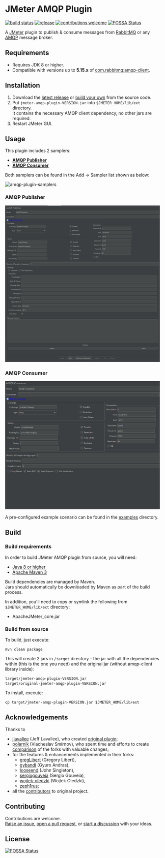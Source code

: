 # JMeter AMQP Plugin

[![build status](https://img.shields.io/github/workflow/status/aliesbelik/jmeter-amqp-plugin/CI?label=build&color=18BA91&style=flat-square)](https://github.com/aliesbelik/jmeter-amqp-plugin/actions/workflows/maven.yml)
[![release](https://img.shields.io/github/v/release/aliesbelik/jmeter-amqp-plugin?label=release&color=18BA91&style=flat-square)](https://github.com/aliesbelik/jmeter-amqp-plugin/releases/latest)
[![contributions welcome](https://img.shields.io/badge/contributions-welcome-brightgreen.svg?color=18BA91&style=flat-square)](https://github.com/aliesbelik/jmeter-amqp-plugin/issues)
[![FOSSA Status](https://app.fossa.com/api/projects/git%2Bgithub.com%2Faliesbelik%2Fjmeter-amqp-plugin.svg?type=shield)](https://app.fossa.com/projects/git%2Bgithub.com%2Faliesbelik%2Fjmeter-amqp-plugin?ref=badge_shield)

A [JMeter](http://jmeter.apache.org/) plugin to publish & consume messages from [RabbitMQ](http://www.rabbitmq.com/)
or any [AMQP](http://www.amqp.org/) message broker.

## Requirements

  - Requires JDK 8 or higher.
  - Compatible with versions up to **5.15.x** of [com.rabbitmq:amqp-client](https://github.com/rabbitmq/rabbitmq-java-client).

## Installation

1. Download the [latest release](https://github.com/aliesbelik/jmeter-amqp-plugin/releases/latest) or
[build your own](#build) from the source code.
2. Put `jmeter-amqp-plugin-VERSION.jar` into `$JMETER_HOME/lib/ext` directory.\
It contains the necessary AMQP client dependency, no other jars are required.
3. Restart JMeter GUI.

## Usage

This plugin includes 2 samplers:

  - [**AMQP Publisher**](#amqp-publisher)
  - [**AMQP Consumer**](#amqp-consumer)

Both samplers can be found in the Add -> Sampler list shown as below:

![amqp-plugin-samplers](docs/images/amqp-plugin-samplers.png)

### AMQP Publisher

![amqp-publisher](docs/images/amqp-publisher.png)

### AMQP Consumer

![amqp-consumer](docs/images/amqp-consumer.png)

A pre-configured example scenario can be found in the [examples](docs/examples) directory.

## Build

### Build requirements

In order to build JMeter AMQP plugin from source, you will need:

  - [Java 8 or higher](https://www.oracle.com/downloads/)
  - [Apache Maven 3](https://maven.apache.org/)

Build dependencies are managed by Maven.\
Jars should automatically be downloaded by Maven as part of the build process.

In addition, you'll need to copy or symlink the following from `$JMETER_HOME/lib/ext` directory:

  - ApacheJMeter_core.jar

### Build from source

To build, just execute:

```
mvn clean package
```

This will create 2 jars in `/target` directory - the jar with all the dependencies within
(this is the one you need) and the original jar (without amqp-client library inside):

```
target/jmeter-amqp-plugin-VERSION.jar
target/original-jmeter-amqp-plugin-VERSION.jar
```

To install, execute:

```
cp target/jmeter-amqp-plugin-VERSION.jar $JMETER_HOME/lib/ext
```

## Acknowledgements

Thanks to

  - [jlavallee](https://github.com/jlavallee) (Jeff Lavallee), who created [original plugin](https://github.com/jlavallee/JMeter-Rabbit-AMQP);
  - [polarnik](https://github.com/polarnik) (Viacheslav Smirnov), who spent time and efforts to create
[comparison](https://github.com/polarnik/JMeter-Rabbit-AMQP-info) of the forks with valuable changes;
  - for the features & enhancements implemented in their forks:
    - [gregLibert](https://github.com/gregLibert/JMeter-Rabbit-AMQP) (Gregory Libert),
    - [gybandi](https://github.com/gybandi/JMeter-Rabbit-AMQP) (Gyuro Andras),
    - [looseend](https://github.com/looseend/JMeter-Rabbit-AMQP) (John Singleton),
    - [sergiogouveia](https://github.com/sergiogouveia/JMeter-Rabbit-AMQP) (Sergio Gouveia),
    - [wojtek-oledzki](https://github.com/voytek-solutions/JMeter-Rabbit-AMQP) (Wojtek Oledzki),
    - [zeph1rus](https://github.com/zeph1rus/JMeter-Rabbit-AMQP);
  - all the [contributors](https://github.com/jlavallee/JMeter-Rabbit-AMQP/graphs/contributors) to original project.

## Contributing

Contributions are welcome.\
[Raise an issue](https://github.com/aliesbelik/jmeter-amqp-plugin/issues), [open a pull request](https://github.com/aliesbelik/jmeter-amqp-plugin/pulls),
or [start a discussion](https://github.com/aliesbelik/jmeter-amqp-plugin/discussions) with your ideas.


## License
[![FOSSA Status](https://app.fossa.com/api/projects/git%2Bgithub.com%2Faliesbelik%2Fjmeter-amqp-plugin.svg?type=large)](https://app.fossa.com/projects/git%2Bgithub.com%2Faliesbelik%2Fjmeter-amqp-plugin?ref=badge_large)
